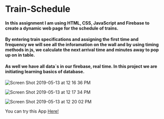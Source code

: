 # Train-Schedule

#### In this assignment I am using HTML, CSS, JavaScript and Firebase to create a dynamic web page for the schedule of trains.

#### By entering train specifications and assigning the first time and frequency we will see all the inforamation on the wall and by using timing methods in js, we calculate the next arrival time and minutes away to pop up on in table.

#### As well we have all data`s in our firebase, real time. In this project we are initiating learning basics of database.

![Screen Shot 2019-05-13 at 12 16 36 PM](https://user-images.githubusercontent.com/44353449/57637570-bdf5b580-7579-11e9-84af-47dc62274cad.png)

![Screen Shot 2019-05-13 at 12 17 34 PM](https://user-images.githubusercontent.com/44353449/57637589-ccdc6800-7579-11e9-965a-b7ce57b9de0c.png)

![Screen Shot 2019-05-13 at 12 20 02 PM](https://user-images.githubusercontent.com/44353449/57637604-d665d000-7579-11e9-8aed-4e575420a805.png)

You can try this App [Here!](https://msasansalimi.github.io/Train-Schedule/)

